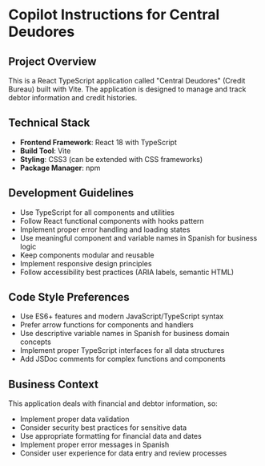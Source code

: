 # Copilot Instructions for Central Deudores

<!-- Use this file to provide workspace-specific custom instructions to Copilot. For more details, visit https://code.visualstudio.com/docs/copilot/copilot-customization#_use-a-githubcopilotinstructionsmd-file -->

## Project Overview
This is a React TypeScript application called "Central Deudores" (Credit Bureau) built with Vite. The application is designed to manage and track debtor information and credit histories.

## Technical Stack
- **Frontend Framework**: React 18 with TypeScript
- **Build Tool**: Vite
- **Styling**: CSS3 (can be extended with CSS frameworks)
- **Package Manager**: npm

## Development Guidelines
- Use TypeScript for all components and utilities
- Follow React functional components with hooks pattern
- Implement proper error handling and loading states
- Use meaningful component and variable names in Spanish for business logic
- Keep components modular and reusable
- Implement responsive design principles
- Follow accessibility best practices (ARIA labels, semantic HTML)

## Code Style Preferences
- Use ES6+ features and modern JavaScript/TypeScript syntax
- Prefer arrow functions for components and handlers
- Use descriptive variable names in Spanish for business domain concepts
- Implement proper TypeScript interfaces for all data structures
- Add JSDoc comments for complex functions and components

## Business Context
This application deals with financial and debtor information, so:
- Implement proper data validation
- Consider security best practices for sensitive data
- Use appropriate formatting for financial data and dates
- Implement proper error messages in Spanish
- Consider user experience for data entry and review processes
